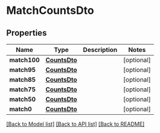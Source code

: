 # MatchCountsDto

## Properties
Name | Type | Description | Notes
------------ | ------------- | ------------- | -------------
**match100** | [**CountsDto**](CountsDto.md) |  | [optional] 
**match95** | [**CountsDto**](CountsDto.md) |  | [optional] 
**match85** | [**CountsDto**](CountsDto.md) |  | [optional] 
**match75** | [**CountsDto**](CountsDto.md) |  | [optional] 
**match50** | [**CountsDto**](CountsDto.md) |  | [optional] 
**match0** | [**CountsDto**](CountsDto.md) |  | [optional] 

[[Back to Model list]](../README.md#documentation-for-models) [[Back to API list]](../README.md#documentation-for-api-endpoints) [[Back to README]](../README.md)


